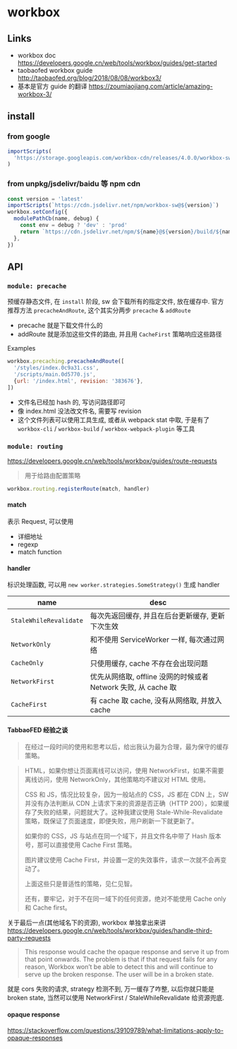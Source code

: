 # workbox

## Links

- workbox doc https://developers.google.cn/web/tools/workbox/guides/get-started
- taobaofed workbox guide http://taobaofed.org/blog/2018/08/08/workbox3/
- 基本是官方 guide 的翻译 https://zoumiaojiang.com/article/amazing-workbox-3/

## install

### from google

```js
importScripts(
  'https://storage.googleapis.com/workbox-cdn/releases/4.0.0/workbox-sw.js'
)
```

### from unpkg/jsdelivr/baidu 等 npm cdn

```js
const version = 'latest'
importScripts(`https://cdn.jsdelivr.net/npm/workbox-sw@${version}`)
workbox.setConfig({
  modulePathCb(name, debug) {
    const env = debug ? 'dev' : 'prod'
    return `https://cdn.jsdelivr.net/npm/${name}@${version}/build/${name}.${env}.js`
  },
})
```

## API

### `module: precache`

预缓存静态文件, 在 `install` 阶段, sw 会下载所有的指定文件, 放在缓存中.
官方推荐方法 `precacheAndRoute`, 这个其实分两步 `precache` & `addRoute`

- precache 就是下载文件什么的
- addRoute 就是添加这些文件的路由, 并且用 `CacheFirst` 策略响应这些路径

Examples

```js
workbox.precaching.precacheAndRoute([
  '/styles/index.0c9a31.css',
  '/scripts/main.0d5770.js',
  {url: '/index.html', revision: '383676'},
])
```

- 文件名已经加 hash 的, 写访问路径即可
- 像 index.html 没法改文件名, 需要写 revision
- 这个文件列表可以使用工具生成, 或者从 webpack stat 中取, 于是有了 `workbox-cli` / `workbox-build` / `workbox-webpack-plugin` 等工具

### `module: routing`

https://developers.google.cn/web/tools/workbox/guides/route-requests

> 用于给路由配置策略

```js
workbox.routing.registerRoute(match, handler)
```

#### match

表示 Request, 可以使用

- 详细地址
- regexp
- match function

#### handler

标识处理函数, 可以用 `new worker.strategies.SomeStrategy()` 生成 handler

| name                   | desc                                                           |
| ---------------------- | -------------------------------------------------------------- |
| `StaleWhileRevalidate` | 每次先返回缓存, 并且在后台更新缓存, 更新下次生效               |
| `NetworkOnly`          | 和不使用 ServiceWorker 一样, 每次通过网络                      |
| `CacheOnly`            | 只使用缓存, cache 不存在会出现问题                             |
| `NetworkFirst`         | 优先从网络取, offline 没网的时候或者 Network 失败, 从 cache 取 |
| `CacheFirst`           | 有 cache 取 cache, 没有从网络取, 并放入 cache                  |

#### TabbaoFED 经验之谈

> 在经过一段时间的使用和思考以后，给出我认为最为合理，最为保守的缓存策略。

> HTML，如果你想让页面离线可以访问，使用 NetworkFirst，如果不需要离线访问，使用 NetworkOnly，其他策略均不建议对 HTML 使用。
>
> CSS 和 JS，情况比较复杂，因为一般站点的 CSS，JS 都在 CDN 上，SW 并没有办法判断从 CDN 上请求下来的资源是否正确（HTTP 200），如果缓存了失败的结果，问题就大了。这种我建议使用 Stale-While-Revalidate 策略，既保证了页面速度，即便失败，用户刷新一下就更新了。
>
> 如果你的 CSS，JS 与站点在同一个域下，并且文件名中带了 Hash 版本号，那可以直接使用 Cache First 策略。
>
> 图片建议使用 Cache First，并设置一定的失效事件，请求一次就不会再变动了。
>
> 上面这些只是普适性的策略，见仁见智。
>
> 还有，要牢记，对于不在同一域下的任何资源，绝对不能使用 Cache only 和 Cache first。

关于最后一点(其他域名下的资源), workbox 单独拿出来讲 https://developers.google.cn/web/tools/workbox/guides/handle-third-party-requests

> This response would cache the opaque response and serve it up from that point onwards.
> The problem is that if that request fails for any reason, Workbox won’t be able to detect this
> and will continue to serve up the broken response. The user will be in a broken state.

就是 cors 失败的请求, strategy 检测不到, 万一缓存了咋整, 以后你就只能是 broken state,
当然可以使用 NetworkFirst / StaleWhileRevalidate 给资源兜底.

#### opaque response

https://stackoverflow.com/questions/39109789/what-limitations-apply-to-opaque-responses
